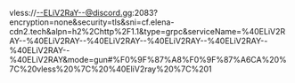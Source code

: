 vless://--ELiV2RaY--@discord.gg:2083?encryption=none&security=tls&sni=cf.elena-cdn2.tech&alpn=h2%2Chttp%2F1.1&type=grpc&serviceName=%40ELiV2RAY--%40ELiV2RAY--%40ELiV2RAY--%40ELiV2RAY--%40ELiV2RAY--%40ELiV2RAY--%40ELiV2RAY&mode=gun#%F0%9F%87%A8%F0%9F%87%A6CA%20%7C%20vless%20%7C%20%40EliV2ray%20%7C%201
